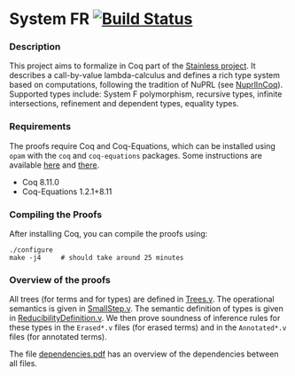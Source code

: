 # System FR [![Build Status][larabot-img]][larabot-ref]

### Description

This project aims to formalize in Coq part of the [Stainless project](https://github.com/epfl-lara/stainless). It describes a call-by-value lambda-calculus and defines a rich type system based on computations, following the tradition of NuPRL (see [NuprlInCoq](https://github.com/vrahli/NuprlInCoq)). Supported types include: System F polymorphism, recursive types, infinite intersections, refinement and dependent types, equality types.

### Requirements

The proofs require Coq and Coq-Equations, which can be installed using `opam` with the `coq` and `coq-equations` packages. Some instructions are available [here](https://github.com/coq/coq/wiki/Installation-of-Coq-on-Linux) and [there](https://github.com/mattam82/Coq-Equations).

* Coq 8.11.0
* Coq-Equations 1.2.1+8.11

### Compiling the Proofs

After installing Coq, you can compile the proofs using:

```
./configure
make -j4     # should take around 25 minutes
```

### Overview of the proofs

All trees (for terms and for types) are defined in [Trees.v](https://github.com/epfl-lara/SystemFR/blob/master/Trees.v). The operational semantics is given in [SmallStep.v](https://github.com/epfl-lara/SystemFR/blob/master/SmallStep.v). The semantic definition of types is given in [ReducibilityDefinition.v](https://github.com/epfl-lara/SystemFR/blob/master/ReducibilityDefinition.v). We then prove soundness of inference rules for these types in the `Erased*.v` files (for erased terms) and in the `Annotated*.v` files (for annotated terms).

The file [dependencies.pdf](https://github.com/epfl-lara/SystemFR/blob/master/dependencies.pdf) has an overview of the dependencies between all files.

[larabot-img]: http://laraquad4.epfl.ch:9000/epfl-lara/SystemFR/status/master
[larabot-ref]: http://laraquad4.epfl.ch:9000/epfl-lara/SystemFR/builds
